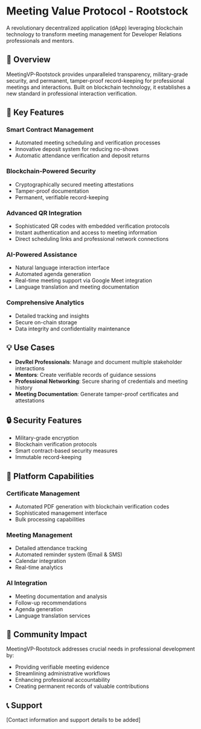 # Meeting Value Protocol - Rootstock

A revolutionary decentralized application (dApp) leveraging blockchain technology to transform meeting management for Developer Relations professionals and mentors.

## 🌟 Overview

MeetingVP-Rootstock provides unparalleled transparency, military-grade security, and permanent, tamper-proof record-keeping for professional meetings and interactions. Built on blockchain technology, it establishes a new standard in professional interaction verification.

## 🚀 Key Features

### Smart Contract Management
- Automated meeting scheduling and verification processes
- Innovative deposit system for reducing no-shows
- Automatic attendance verification and deposit returns

### Blockchain-Powered Security
- Cryptographically secured meeting attestations
- Tamper-proof documentation
- Permanent, verifiable record-keeping

### Advanced QR Integration
- Sophisticated QR codes with embedded verification protocols
- Instant authentication and access to meeting information
- Direct scheduling links and professional network connections

### AI-Powered Assistance
- Natural language interaction interface
- Automated agenda generation
- Real-time meeting support via Google Meet integration
- Language translation and meeting documentation

### Comprehensive Analytics
- Detailed tracking and insights
- Secure on-chain storage
- Data integrity and confidentiality maintenance

## 💡 Use Cases

- **DevRel Professionals**: Manage and document multiple stakeholder interactions
- **Mentors**: Create verifiable records of guidance sessions
- **Professional Networking**: Secure sharing of credentials and meeting history
- **Meeting Documentation**: Generate tamper-proof certificates and attestations

## 🔒 Security Features

- Military-grade encryption
- Blockchain verification protocols
- Smart contract-based security measures
- Immutable record-keeping

## 📱 Platform Capabilities

### Certificate Management
- Automated PDF generation with blockchain verification codes
- Sophisticated management interface
- Bulk processing capabilities

### Meeting Management
- Detailed attendance tracking
- Automated reminder system (Email & SMS)
- Calendar integration
- Real-time analytics

### AI Integration
- Meeting documentation and analysis
- Follow-up recommendations
- Agenda generation
- Language translation services

## 🤝 Community Impact

MeetingVP-Rootstock addresses crucial needs in professional development by:
- Providing verifiable meeting evidence
- Streamlining administrative workflows
- Enhancing professional accountability
- Creating permanent records of valuable contributions

## 📞 Support

[Contact information and support details to be added]

<!-- ## 🔗 Links

[Relevant links to be added]

## 📄 License

[License information to be added] -->

